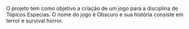 O projeto tem como objetivo a criação de um jogo para a disciplina de Tópicos Especias. O nome do jogo é Obscuro e sua história consiste em terror e survival horror.
